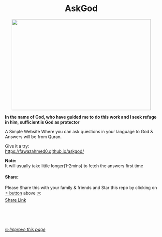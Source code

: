 <h1 align="center">AskGod   </h1>

<p align="center">
  <img width="460" height="300" src="https://github.com/fawazahmed0/askgod/raw/main/icons/original-icon.png">
</p>


**In the name of God, who have guided me to do this work and I seek refuge in him, sufficient is God as protector**


A Simple Website Where you can ask questions in your language to God & Answers will be from Quran.

Give it a try:<br>
https://fawazahmed0.github.io/askgod/

**Note:**<br> It will usually take little longer(1-2mins) to fetch the answers first time

#### Share:
Please Share this with your family & friends and Star this repo by clicking on [:star: button](#) above [:arrow_upper_right:](#):<br>
[Share Link](https://fawazahmed0.github.io/donate.html?mymsg=%20&sharelink=https%3A%2F%2Ffawazahmed0.github.io%2Faskgod&smallsharetext=what%20is%20the%20purpose%20of%20life%3F%20%0AWhat%20is%20the%20purpose%20of%20life%3F&largesharetext=what%20is%20the%20purpose%20of%20life%3F%20%0AWhat%20is%20the%20purpose%20of%20life%3F&sharebtnmsg=%20&nodonatebtn=no)


<br>
<br>
<br>

[:pencil2:*Improve this page*](https://github.com/fawazahmed0/askgod/edit/main/README.md)
